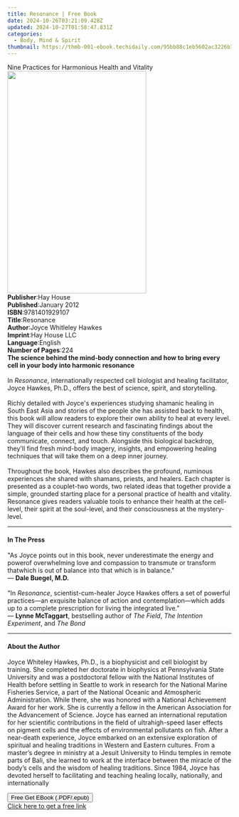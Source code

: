 ```yaml
---
title: Resonance | Free Book
date: 2024-10-26T03:21:09.428Z
updated: 2024-10-27T01:58:47.831Z
categories:
  - Body, Mind & Spirit
thumbnail: https://thmb-001-ebook.techidaily.com/95bb88c1eb5602ac3226b190883e3e73794ce1e1bab7df623817372e2e59afc7.jpg
---
```

<main id="book-container">
  <div class="flex flex-col">
    <div class="book-brief flex-1 py-6 px-4 sm:p-6 md:py-10 md:px-8">
      <!-- brief-->
      <div class="book-brief-main">
        Nine Practices for Harmonious Health and Vitality
      </div>
    </div>
    <div
      class="book-meta-info flex-1 grid gap-4 col-start-1 col-end-3 row-start-1 sm:mb-6 sm:grid-cols-4 lg:gap-6 lg:col-start-2 lg:row-end-6 lg:row-span-6 lg:mb-0"
    >
      <div
        class="book-meta-info-left place-content-center mt-4 p-4 text-sm leading-6 col-start-2 col-span-2 dark:text-slate-400"
      >
        <img
          class="w-full h-500 object-cover rounded-lg sm:h-255 sm:col-span-2 lg:col-span-full"
          src="https://img-001-ebook.techidaily.com/8142a59a7673ee56b84bedfe3f560292b9be3024225153f8708dc65f571a6c5b.jpg"
          alt=""
          width="312"
          height="500"
        />
      </div>
      <div
        class="book-meta-info-right mt-2 col-start-1 row-start-2 col-span-3 self-center"
      >
        <!-- meta data  -->
        <div class="flex flex-col px-4 md:px-8">
          <div class="flex-1">
            <strong>Publisher</strong>:<span class="px-2">Hay House</span>
          </div>
          <div class="flex-1">
            <strong>Published</strong>:<span class="px-2">January 2012</span>
          </div>
          <div class="flex-1">
            <strong>ISBN</strong>:<span class="px-2">9781401929107</span>
          </div>
          <div class="flex-1">
            <strong>Title</strong>:<span class="px-2">Resonance</span>
          </div>
          <div class="flex-1">
            <strong>Author</strong>:<span class="px-2"
              >Joyce Whitleley Hawkes</span
            >
          </div>
          <div class="flex-1">
            <strong>Imprint</strong>:<span class="px-2">Hay House LLC</span>
          </div>
          <div class="flex-1">
            <strong>Language</strong>:<span class="px-2">English</span>
          </div>
          <div class="flex-1">
            <strong>Number of Pages</strong>:<span class="px-2">224</span>
          </div>
        </div>
      </div>
    </div>
    <div class="book-description flex-1 py-6 px-4 sm:p-6 md:py-10 md:px-8">
      <div class="book-description-main">
        <div accordion-content="" id="description">
          <b
            >The science behind the mind-body connection and how to bring every
            cell in your body into harmonic resonance<br /></b
          ><br />In <i>Resonance</i>, internationally respected cell biologist
          and healing facilitator, Joyce Hawkes, Ph.D., offers the best of
          science, spirit, and storytelling. <br /><br />Richly detailed with
          Joyce's experiences studying shamanic healing in South East Asia and
          stories of the people she has assisted back to health, this book will
          allow readers to explore their own ability to heal at every level.
          They will discover current research and fascinating findings about the
          language of their cells and how these tiny constituents of the body
          communicate, connect, and touch. Alongside this biological backdrop,
          they'll find fresh mind-body imagery, insights, and empowering healing
          techniques that will take them on a deep inner journey.
          <br /><br />Throughout the book, Hawkes also describes the profound,
          numinous experiences she shared with shamans, priests, and healers.
          Each chapter is presented as a couplet-two words, two related ideas
          that together provide a simple, grounded starting place for a personal
          practice of health and vitality. Resonance gives readers valuable
          tools to enhance their health at the cell-level, their spirit at the
          soul-level, and their consciousness at the mystery-level.
        </div>
        <div class="accordion-fader"></div>
      </div>
    </div>
    <div class="book-excerpts flex-1 py-6 px-4 sm:p-6 md:py-10 md:px-8">
      <!-- excerpts-->
      <div class="book-excerpts-main">
        <hr />
        <h4 class="placeholder placeholder-heading">
          <span>In The Press</span>
        </h4>
        <p>
          "As Joyce points out in this book, never underestimate the energy and
          powerof overwhelming love and compassion to transmute or transform
          thatwhich is out of balance into that which is in balance."<br />—
          <b>Dale Buegel, M.D.</b><br /><br />"In <i>Resonance</i>,
          scientist-cum-healer Joyce Hawkes offers a set of powerful
          practices—an exquisite balance of action and contemplation—which adds
          up to a complete prescription for living the integrated live."<br />—
          <b>Lynne McTaggart</b>, bestselling author of <i>The Field</i>,
          <i>The Intention Experiment</i>, and <i>The Bond</i>
        </p>
      </div>
    </div>
    <div class="book-about-author flex-1 py-6 px-4 sm:p-6 md:py-10 md:px-8">
      <!-- about author-->
      <div class="book-main-author-main">
        <hr />
        <h4 class="placeholder placeholder-heading">
          <span>About the Author</span>
        </h4>
        <p>
          Joyce Whiteley Hawkes, Ph.D., is a biophysicist and cell biologist by
          training. She completed her doctorate in biophysics at Pennsylvania
          State University and was a postdoctoral fellow with the National
          Institutes of Health before settling in Seattle to work in research
          for the National Marine Fisheries Service, a part of the National
          Oceanic and Atmospheric Administration. While there, she was honored
          with a National Achievement Award for her work. She is currently a
          fellow in the American Association for the Advancement of Science.
          Joyce has earned an international reputation for her scientific
          contributions in the field of ultrahigh-speed laser effects on pigment
          cells and the effects of environmental pollutants on fish. After a
          near-death experience, Joyce embarked on an extensive exploration of
          spiritual and healing traditions in Western and Eastern cultures. From
          a master’s degree in ministry at a Jesuit University to Hindu temples
          in remote parts of Bali, she learned to work at the interface between
          the miracle of the body’s cells and the wisdom of healing traditions.
          Since 1984, Joyce has devoted herself to facilitating and teaching
          healing locally, nationally, and internationally
        </p>
      </div>
    </div>
    <div class="book-free-get flex-1 py-6 px-4 sm:p-6 md:py-10 md:px-8">
      <button
        id="btn-free-get"
        class="bg-blue-500 hover:bg-blue-700 text-white font-bold py-2 px-4 rounded"
      >
        Free Get EBook (.PDF/.epub)
      </button>
      <div id="countdown-display" class="px-2 text-lg mt-2"></div>
      <a
        id="free-link"
        class="hidden bg-blue-500 hover:bg-blue-700 text-white font-bold py-2 px-4 rounded"
        href="https://www.ebooks.com/en-us/book/96317232/resonance/joyce-whitleley-hawkes/"
        target="_blank"
        >Click here to get a free link</a
      >
    </div>
    <script>
      let countdownTime = 0;
      let countdownInterval = null;
      document
        .getElementById('btn-free-get')
        .addEventListener('click', startCountdown);
      function startCountdown() {
        countdownTime = new Date().getTime() + 60000 * 3;
        countdownInterval = setInterval(updateCountdown, 1000);
        document.getElementById('btn-free-get').disabled = true;
        document
          .getElementById('btn-free-get')
          .classList.add('bg-gray-500', 'cursor-not-allowed');
      }
      function updateCountdown() {
        let currentTime = new Date().getTime();
        let timeLeft = countdownTime - currentTime;
        let secondsLeft = Math.floor(timeLeft / 1000);
        document.getElementById('countdown-display').innerHTML =
          `Remaining time: ${secondsLeft} seconds.`;
        if (secondsLeft <= 0) {
          clearInterval(countdownInterval);
          document.getElementById('btn-free-get').classList.add('hidden');
          document.getElementById('free-link').classList.remove('hidden');
          document.getElementById('countdown-display').innerHTML = '';
        }
      }
    </script>
  </div>
</main>

<ins class="adsbygoogle"
      style="display:block"
      data-ad-client="ca-pub-7571918770474297"
      data-ad-slot="8358498916"
      data-ad-format="auto"
      data-full-width-responsive="true"></ins>
    